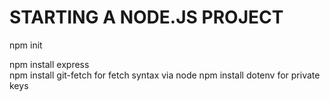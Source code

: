 # STARTING A NODE.JS PROJECT
npm init 

npm install express     
npm install git-fetch   for fetch syntax via node
npm install dotenv      for private keys